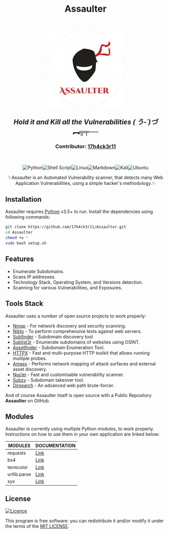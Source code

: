 <h1 align="center">Assaulter</h1>
<br />
<p align="center">
    <img src="Image/logo.png" alt="Logo" width="240" height="240"> 
 
<h2 align="center"><i>Hold it and Kill all the Vulnerabilities ( う-´)づ︻╦╤──</i></h2>
<h3 align="center">Contributor: <a href=https://17h4ck3r11.github.io>17h4ck3r11</a></h3>
<br />


<p align="center"><img src="https://img.shields.io/badge/python-3670A0?style=for-the-badge&amp;logo=pyPPthon&amp;logoColor=ffdd54"
            alt="Python"><img
            src="https://img.shields.io/badge/shell_script-%23121011.svg?style=for-the-badge&amp;logo=gnu-bash&amp;logoColor=white"
            alt="Shell Script"><img
            src="https://img.shields.io/badge/Linux-FCC624?style=for-the-badge&amp;logo=linux&amp;logoColor=black"
            alt="Linux"><img
            src="https://img.shields.io/badge/markdown-%23000000.svg?style=for-the-badge&amp;logo=markdown&amp;logoColor=white"
            alt="Markdown"><img
            src="https://img.shields.io/badge/Kali-268BEE?style=for-the-badge&amp;logo=kalilinux&amp;logoColor=white"
            alt="Kali"><img
            src="https://img.shields.io/badge/Ubuntu-E95420?style=for-the-badge&amp;logo=ubuntu&amp;logoColor=white"
            alt="Ubuntu"></p>
        
<p align="center">✨Assaulter is an Automated Vulnerability scanner, that detects many Web Application Vulnerabilities, using a simple hacker's methodology.✨</p>

## Installation

Assaulter requires [Python](https://www.python.org/) v3.5+ to run. Install the dependencies using following commands:

```sh
git clone https://github.com/17h4ck3r11/Assaulter.git
cd Assaulter
chmod +x *
sudo bash setup.sh
```

## Features

- Enumerate Subdomains.
- Scans IP addresses.
- Technology Stack, Operating System, and Versions detection.
- Scanning for various Vulnerabilities, and Exposures.


## Tools Stack

Assaulter uses a number of open source projects to work properly:

- [Nmap](https://nmap.org/) - For network discovery and security scanning.
- [Nikto](https://cirt.net/Nikto2) - To perform comprehensive tests against web servers.
- [Subfinder](https://github.com/projectdiscovery/subfinder) - Subdomain discovery tool.
- [Sublist3r](https://github.com/aboul3la/Sublist3r) - Enumerate subdomains of websites using OSINT.
- [Assetfinder](https://github.com/tomnomnom/assetfinder) - Subdomain Enumeration Tool.
- [HTTPX](https://github.com/projectdiscovery/httpx) - Fast and multi-purpose HTTP toolkit that allows running multiple probes.
- [Amass](https://github.com/OWASP/Amass) - Performs network mapping of attack surfaces and external asset discovery.
- [Nuclei](https://github.com/projectdiscovery/nuclei) - Fast and customisable vulnerability scanner.
- [Subzy](https://github.com/LukaSikic/subzy) - Subdomain takeover tool.
- [Dirsearch](https://github.com/maurosoria/dirsearch) - An advanced web path brute-forcer.

And of course Assaulter itself is open source with a Public Repository **Assaulter** on GitHub.

## Modules

Assaulter is currently using multiple Python modules, to work properly. Instructions on how to use them in your own application are linked below:

| MODULES | DOCUMENTATION |
| ------ | ------ |
| requests | [Link](https://requests.readthedocs.io/en/latest/) |
| bs4 | [Link](https://www.crummy.com/software/BeautifulSoup/bs4/doc/)
| termcolor | [Link](https://pypi.org/project/)
| urllib.parse| [Link](https://docs.python.org/3/library/urllib.parse.html) |
| sys | [Link](https://docs.python.org/3/library/sys.html) |


## License
[![Licence](https://img.shields.io/github/license/Ileriayo/markdown-badges?style=for-the-badge)](./LICENSE)

This program is free software: you can redistribute it and/or modify it under the terms of the [MIT LICENSE](https://github.com/17h4ck3r11/Assaulter/blob/master/LICENSE).
